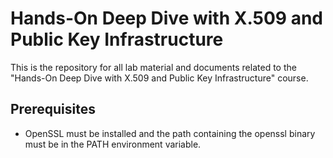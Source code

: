 
# Hands-On Deep Dive with X.509 and Public Key Infrastructure
This is the repository for all lab material and documents related to the "Hands-On Deep Dive with X.509 and Public Key Infrastructure" course.

## Prerequisites
* OpenSSL must be installed and the path containing the openssl binary must be in the PATH environment variable.